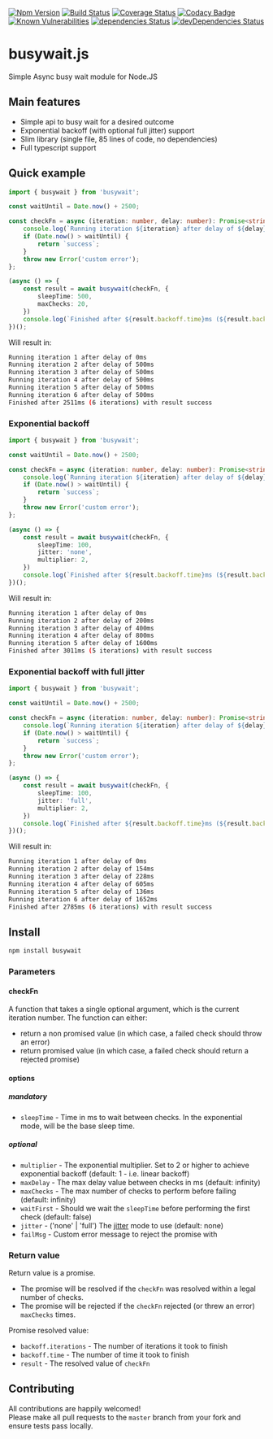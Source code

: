 [![Npm Version](https://img.shields.io/npm/v/busywait.svg?style=popout)](https://www.npmjs.com/package/busywait)
[![Build Status](https://travis-ci.org/regevbr/busywait.js.svg?branch=master)](https://travis-ci.org/regevbr/busywait.js)
[![Coverage Status](https://coveralls.io/repos/github/regevbr/busywait.js/badge.svg?branch=master)](https://coveralls.io/github/regevbr/busywait.js?branch=master)
[![Codacy Badge](https://api.codacy.com/project/badge/Grade/58abd1713b064f4c9af7dc88d7178ebe)](https://www.codacy.com/app/regevbr/busywait.js?utm_source=github.com&amp;utm_medium=referral&amp;utm_content=regevbr/busywait.js&amp;utm_campaign=Badge_Grade)
[![Known Vulnerabilities](https://snyk.io/test/github/regevbr/busywait.js/badge.svg?targetFile=package.json)](https://snyk.io/test/github/regevbr/busywait.js?targetFile=package.json)
[![dependencies Status](https://david-dm.org/regevbr/busywait.js/status.svg)](https://david-dm.org/regevbr/busywait.js)
[![devDependencies Status](https://david-dm.org/regevbr/busywait.js/dev-status.svg)](https://david-dm.org/regevbr/busywait.js?type=dev)

# busywait.js
Simple Async busy wait module for Node.JS

## Main features
-  Simple api to busy wait for a desired outcome 
-  Exponential backoff (with optional full jitter) support 
-  Slim library (single file, 85 lines of code, no dependencies)
-  Full typescript support

## Quick example
```typescript
import { busywait } from 'busywait';

const waitUntil = Date.now() + 2500;

const checkFn = async (iteration: number, delay: number): Promise<string> => {
    console.log(`Running iteration ${iteration} after delay of ${delay}ms`);
    if (Date.now() > waitUntil) {
        return `success`;
    }
    throw new Error('custom error');
};

(async () => {
    const result = await busywait(checkFn, {
        sleepTime: 500,
        maxChecks: 20,
    })
    console.log(`Finished after ${result.backoff.time}ms (${result.backoff.iterations} iterations) with result ${result.result}`);
})();
```

Will result in:
``` bash
Running iteration 1 after delay of 0ms
Running iteration 2 after delay of 500ms
Running iteration 3 after delay of 500ms
Running iteration 4 after delay of 500ms
Running iteration 5 after delay of 500ms
Running iteration 6 after delay of 500ms
Finished after 2511ms (6 iterations) with result success
```

### Exponential backoff

```typescript
import { busywait } from 'busywait';

const waitUntil = Date.now() + 2500;

const checkFn = async (iteration: number, delay: number): Promise<string> => {
    console.log(`Running iteration ${iteration} after delay of ${delay}ms`);
    if (Date.now() > waitUntil) {
        return `success`;
    }
    throw new Error('custom error');
};

(async () => {
    const result = await busywait(checkFn, {
        sleepTime: 100,
        jitter: 'none',
        multiplier: 2,
    })
    console.log(`Finished after ${result.backoff.time}ms (${result.backoff.iterations} iterations) with result ${result.result}`);
})();
```

Will result in:
``` bash
Running iteration 1 after delay of 0ms
Running iteration 2 after delay of 200ms
Running iteration 3 after delay of 400ms
Running iteration 4 after delay of 800ms
Running iteration 5 after delay of 1600ms
Finished after 3011ms (5 iterations) with result success
```

### Exponential backoff with full jitter

```typescript
import { busywait } from 'busywait';

const waitUntil = Date.now() + 2500;

const checkFn = async (iteration: number, delay: number): Promise<string> => {
    console.log(`Running iteration ${iteration} after delay of ${delay}ms`);
    if (Date.now() > waitUntil) {
        return `success`;
    }
    throw new Error('custom error');
};

(async () => {
    const result = await busywait(checkFn, {
        sleepTime: 100,
        jitter: 'full',
        multiplier: 2,
    })
    console.log(`Finished after ${result.backoff.time}ms (${result.backoff.iterations} iterations) with result ${result.result}`);
})();
```

Will result in:
``` bash
Running iteration 1 after delay of 0ms
Running iteration 2 after delay of 154ms
Running iteration 3 after delay of 228ms
Running iteration 4 after delay of 605ms
Running iteration 5 after delay of 136ms
Running iteration 6 after delay of 1652ms
Finished after 2785ms (6 iterations) with result success
```

## Install
```bash
npm install busywait
```

### Parameters

#### checkFn

A function that takes a single optional argument, which is the current iteration number.
The function can either:
-  return a non promised value (in which case, a failed check should throw an error)
-  return promised value (in which case, a failed check should return a rejected promise)

#### options

##### mandatory

-  `sleepTime` - Time in ms to wait between checks. In the exponential mode, will be the base sleep time.

##### optional

-  `multiplier` - The exponential multiplier. Set to 2 or higher to achieve exponential backoff (default: 1 - i.e. linear backoff)
-  `maxDelay` - The max delay value between checks in ms (default: infinity)
-  `maxChecks` - The max number of checks to perform before failing (default: infinity)
-  `waitFirst` - Should we wait the `sleepTime` before performing the first check (default: false)  
-  `jitter` - ('none' | 'full') The [jitter](https://aws.amazon.com/blogs/architecture/exponential-backoff-and-jitter/) mode to use (default: none)
-  `failMsg` - Custom error message to reject the promise with

### Return value

Return value is a promise.
-  The promise will be resolved if the `checkFn` was resolved within a legal number of checks.
-  The promise will be rejected if the `checkFn` rejected (or threw an error) `maxChecks` times.

Promise resolved value:
-  `backoff.iterations` - The number of iterations it took to finish
-  `backoff.time` - The number of time it took to finish
-  `result` - The resolved value of `checkFn`

## Contributing

All contributions are happily welcomed!  
Please make all pull requests to the `master` branch from your fork and ensure tests pass locally.
